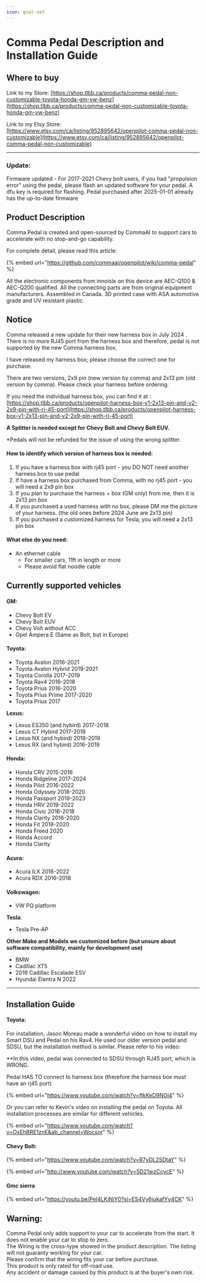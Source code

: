 ```yaml
---
icon: goal-net
---
```


# Comma Pedal Description and Installation Guide

## Where to buy

Link to my Store: [https://shop.tlbb.ca/products/comma-pedal-non-customizable-toyota-honda-gm-vw-benz](https://shop.tlbb.ca/products/comma-pedal-non-customizable-toyota-honda-gm-vw-benz)

Link to my Etsy Store: [https://www.etsy.com/ca/listing/952895642/openpilot-comma-pedal-non-customizable](https://www.etsy.com/ca/listing/952895642/openpilot-comma-pedal-non-customizable)

***

### Update:

Firmware updated - For 2017-2021 Chevy bolt users, if you had  "propulsion error" using the pedal, please flash an updated software for your pedal. A dfu key is required for flashing. Pedal purchased after 2025-01-01 already has the up-to-date firmware

## Product Description

Comma Pedal is created and open-sourced by CommaAI to support cars to accelerate with no stop-and-go capability.&#x20;

For complete detail, please read this article:&#x20;

{% embed url="https://github.com/commaai/openpilot/wiki/comma-pedal" %}

All the electronic components from innoisle on this device are AEC-Q100 & AEC-Q200 qualified. All the connecting parts are from original equipment manufacturers. Assembled in Canada. 3D printed case with ASA automotive grade and UV resistant plastic.

## Notice

Comma released a new update for their new harness box in July 2024 . There is no more RJ45 port from the harness box and therefore, pedal is not supported by the new Comma harness box.

I have released my harness box; please choose the correct one for purchase.

There are two versions, 2x9 pin (new version by comma) and 2x13 pin (old version by comma). Please check your harness before ordering.

If you need the individual harness box, you can find it at : [https://shop.tlbb.ca/products/openpilot-harness-box-v1-2x13-pin-and-v2-2x9-pin-with-rj-45-port](https://shop.tlbb.ca/products/openpilot-harness-box-v1-2x13-pin-and-v2-2x9-pin-with-rj-45-port)

**A Splitter is needed except for Chevy Bolt and Chevy Bolt EUV.**

\*Pedals will not be refunded for the issue of using the wrong splitter.

#### How to identify which version of harness box is needed:

1. If you have a harness box with rj45 port - you DO NOT need another harness box to use pedal
2. If have a harness box purchased from Comma, with no rj45 port - you will need a 2x9 pin box
3. If you plan to purchase the harness + box (GM only) from me, then it is 2x13 pin box
4. If you purchased a used harness with no box, please DM me the picture of your harness. (the old ones before 2024 June are 2x13 pin)
5. If you purchased a customized harness for Tesla, you will need a 2x13 pin box

#### What else do you need:

* An ethernet cable
  * For smaller cars, 11ft in length or more&#x20;
  * Please avoid flat noodle cable

## **Currently supported vehicles**

#### GM:&#x20;

* Chevy Bolt EV
* Chevy Bolt EUV
* Chevy Volt without ACC
* Opel Ampera E (Same as Bolt, but in Europe)

#### Toyota:

* Toyota Avalon 2016-2021
* Toyota Avalon Hybrid 2019-2021
* Toyota Corolla 2017-2019
* Toyota Rav4 2016-2018
* Toyota Prius 2016-2020
* Toyota Prius Prime 2017-2020
* Toyota Prius 2017

**Lexus:**

* Lexus ES350 (and hybird)  2017-2018
* Lexus CT Hybird 2017-2018
* Lexus NX  (and hybird) 2018-2019
* Lexus RX  (and hybird) 2016-2019

#### Honda:&#x20;

* Honda CRV 2015-2016
* Honda Ridgeline 2017-2024
* Honda Pilot 2016-2022
* Honda Odyssey 2018-2020
* Honda Passport 2019-2023
* Honda HRV 2019-2022
* Honda Civic 2016-2018
* Honda Clarity 2016-2020
* Honda Fit 2018-2020
* Honda Freed 2020
* Honda Accord
* Honda Clarity

#### Acura:&#x20;

* Acura ILX 2016-2022
* Acura RDX 2016-2018

#### Volkswagen:&#x20;

* VW PQ platform&#x20;

**Tesla**:&#x20;

* Tesla Pre-AP



**Other Make and Models we customized before (but unsure about software compatibility, mainly for development use)**

* BMW
* Cadillac XT5
* 2019 Cadillac Escalade ESV
* Hyundai Elantra N 2022

***

## Installation Guide

#### Toyota:&#x20;

For installation, Jason Moreau made a wonderful video on how to install my Smart DSU and Pedal on his Rav4. He used our older version pedal and SDSU, but the installation method is similar. Please refer to his video:&#x20;

\*\*In this video, pedal was connected to SDSU through RJ45 port, which is WRONG.

Pedal HAS TO connect to harness box (therefore the harness box must have an rj45 port)

{% embed url="https://www.youtube.com/watch?v=ftkKeD9NGl4" %}

Or you can refer to Kevin's video on installing the pedal on Toyota. All installation processes are similar for different vehicles.&#x20;

{% embed url="https://www.youtube.com/watch?v=OxEhBRE1znE&ab_channel=Wocsor" %}

#### Chevy Bolt:&#x20;

{% embed url="https://www.youtube.com/watch?v=R7yDL2SDtaY" %}

{% embed url="http://www.youtube.com/watch?v=5D21wzCcycE" %}

#### Gmc sierra

{% embed url="https://youtu.be/Pel4LKiNiY0?si=ES4Vy6jukafYy4CK" %}

## **Warning:**

Comma Pedal only adds support to your car to accelerate from the start. It does not enable your car to stop to zero.\
The Wiring is the cross-type showed in the product description. The listing will not guaranty working for your car.\
Please confirm that the wiring fits your car before purchase.\
This product is only rated for off-road use.\
Any accident or damage caused by this product is at the buyer's own risk.
